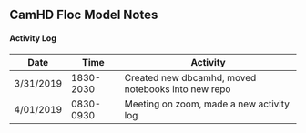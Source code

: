 ## CamHD Floc Model Notes

#### Activity Log

|Date       | Time  | Activity                         |
|-----------|------------|---                               |
| 3/31/2019 | 1830-2030  | Created new dbcamhd, moved notebooks into new repo                  |
| 4/01/2019 | 0830-0930  | Meeting on zoom, made a new activity log                 |


